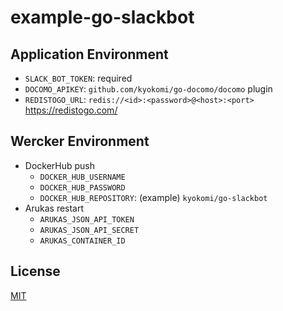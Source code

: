 example-go-slackbot
===============================

## Application Environment
- `SLACK_BOT_TOKEN`: required
- `DOCOMO_APIKEY`: `github.com/kyokomi/go-docomo/docomo` plugin
- `REDISTOGO_URL`: `redis://<id>:<password>@<host>:<port>` https://redistogo.com/

## Wercker Environment
- DockerHub push
    - `DOCKER_HUB_USERNAME`
    - `DOCKER_HUB_PASSWORD`
    - `DOCKER_HUB_REPOSITORY`: (example) `kyokomi/go-slackbot`
- Arukas restart
    - `ARUKAS_JSON_API_TOKEN`
    - `ARUKAS_JSON_API_SECRET`
    - `ARUKAS_CONTAINER_ID`

## License
[MIT](https://github.com/kyokomi/example-go-slackbot/blob/master/LICENSE)
